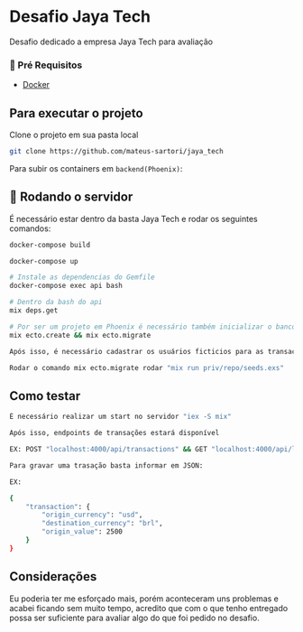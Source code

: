 # Desafio Jaya Tech

Desafio dedicado a empresa Jaya Tech para avaliação

### 🚦 Pré Requisitos

- [Docker](https://www.docker.com/products/docker-desktop)

## Para executar o projeto

Clone o projeto em sua pasta local

```bash
git clone https://github.com/mateus-sartori/jaya_tech
```

Para subir os containers em `backend(Phoenix)`:

## 🎲 Rodando o servidor

É necessário estar dentro da basta Jaya Tech e rodar os seguintes comandos:

```bash
docker-compose build
```

```bash
docker-compose up
```

```bash
# Instale as dependencias do Gemfile
docker-compose exec api bash

# Dentro da bash do api
mix deps.get

# Por ser um projeto em Phoenix é necessário também inicializar o banco de dados em ambiente dev
mix ecto.create && mix ecto.migrate

Após isso, é necessário cadastrar os usuários ficticios para as transações

Rodar o comando mix ecto.migrate rodar "mix run priv/repo/seeds.exs"
```

## Como testar

```bash
É necessário realizar um start no servidor "iex -S mix"

Após isso, endpoints de transações estará disponível

EX: POST "localhost:4000/api/transactions" && GET "localhost:4000/api/list-transactions"

Para gravar uma trasação basta informar em JSON:

EX:

{
    "transaction": {
        "origin_currency": "usd",
        "destination_currency": "brl",
        "origin_value": 2500
    }
}

```

## Considerações

Eu poderia ter me esforçado mais, porém aconteceram uns problemas e acabei ficando sem muito tempo, acredito que com o que tenho entregado possa ser suficiente para avaliar algo do que foi pedido no desafio.
